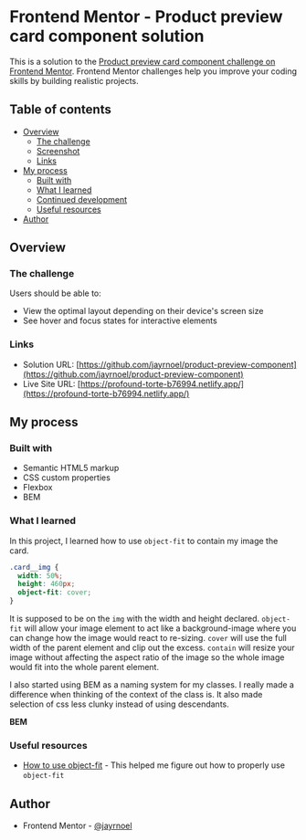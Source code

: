 # Frontend Mentor - Product preview card component solution

This is a solution to the [Product preview card component challenge on Frontend Mentor](https://www.frontendmentor.io/challenges/product-preview-card-component-GO7UmttRfa). Frontend Mentor challenges help you improve your coding skills by building realistic projects.

## Table of contents

- [Overview](#overview)
  - [The challenge](#the-challenge)
  - [Screenshot](#screenshot)
  - [Links](#links)
- [My process](#my-process)
  - [Built with](#built-with)
  - [What I learned](#what-i-learned)
  - [Continued development](#continued-development)
  - [Useful resources](#useful-resources)
- [Author](#author)

## Overview

### The challenge

Users should be able to:

- View the optimal layout depending on their device's screen size
- See hover and focus states for interactive elements

### Links

- Solution URL: [https://github.com/jayrnoel/product-preview-component](https://github.com/jayrnoel/product-preview-component)
- Live Site URL: [https://profound-torte-b76994.netlify.app/](https://profound-torte-b76994.netlify.app/)

## My process

### Built with

- Semantic HTML5 markup
- CSS custom properties
- Flexbox
- BEM

### What I learned

In this project, I learned how to use `object-fit` to contain my image the card.

```css
.card__img {
  width: 50%;
  height: 460px;
  object-fit: cover;
}
```

It is supposed to be on the `img` with the width and height declared.
`object-fit` will allow your image element to act like a background-image where you can change how the image would react to re-sizing. `cover` will use the full width of the parent element and clip out the excess. `contain` will resize your image without affecting the aspect ratio of the image so the whole image would fit into the whole parent element.

I also started using BEM as a naming system for my classes. I really made a difference when thinking of the context of the class is. It also made selection of css less clunky instead of using descendants.

**BEM**

### Useful resources

- [How to use object-fit](https://www.youtube.com/watch?v=6yAAV-uP0po) - This helped me figure out how to properly use `object-fit`

## Author

- Frontend Mentor - [@jayrnoel](https://www.frontendmentor.io/profile/jayrnoel)
